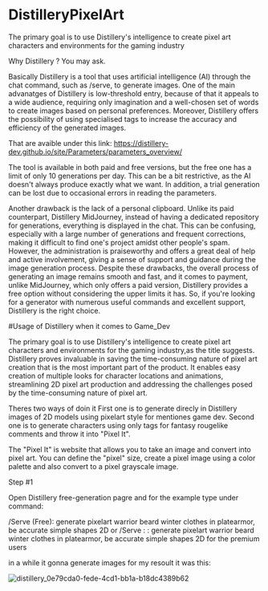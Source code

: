 # DistilleryPixelArt

The primary goal is to use Distillery's intelligence to create pixel art characters and environments for the gaming industry

Why Distillery ? You may ask.

Basically Distillery is a tool that uses artificial intelligence (AI) through the chat command, such as /serve, to generate images. 
One of the main advanatges of Distillery is low-threshold entry, because of that it appeals to a wide audience, 
requiring only imagination and a well-chosen set of words to create images based on personal preferences. 
Moreover, Distillery offers the possibility of using specialised tags to increase the accuracy and efficiency of the generated images. 

That are avaible under this link:
https://distillery-dev.github.io/site/Parameters/parameters_overview/

The tool is available in both paid and free versions, but the free one  has a limit of only 10 generations per day. 
This can be a bit restrictive, as the AI doesn't always produce exactly what we want. 
In addition, a trial generation can be lost due to occasional errors in reading the parameters. 

Another drawback is the lack of a personal clipboard. Unlike its paid counterpart, Distillery MidJourney,
instead of having a dedicated repository for generations, everything is displayed in the chat. 
This can be confusing, especially with a large number of generations and frequent corrections, 
making it difficult to find one's project amidst other people's spam. 
However, the administration is praiseworthy and offers a great deal of help and active involvement, 
giving a sense of support and guidance during the image generation process.
Despite these drawbacks, the overall process of generating an image remains smooth and fast,
and it comes to payment, unlike MidJourney, which only offers a paid version, 
Distillery provides a free option without considering the upper limits it has.
So, if you're looking for a generator with numerous useful commands and excellent support, 
Distillery is the right choice.

#Usage of Distillery when it comes to Game_Dev 

The primary goal is to use Distillery's intelligence to create pixel art characters and environments for the gaming industry,as the title suggests. 
Distillery proves invaluable in saving the time-consuming nature of pixel art creation that is the most important part of the product. 
It enables easy creation of multiple looks for character locations and animations, 
streamlining 2D pixel art production and addressing the challenges posed by the time-consuming nature of pixel art.

Theres two ways of doin it
First one is to generate direcly in Distillery images of 2D models using pixelart style for mentiones game dev. 
Second one is to generate characters using only tags for fantasy rougelike comments and throw it into "Pixel It".

The "Pixel It" is website that allows you to take an image and convert into pixel art. 
You can define the "pixel" size, create a pixel image using a color palette and also convert to a pixel grayscale image. 


Step #1

Open Distillery free-generation pagre and for the example type under command:

/Serve (Free): generate pixelart warrior beard winter clothes in platearmor, be accurate simple shapes 2D 
or
/Serve : : generate pixelart warrior beard winter clothes in platearmor, be accurate simple shapes 2D 
for the premium users

in a while it gonna generate images for my resoult it was this:

![distillery_0e79cda0-fede-4cd1-bb1a-b18dc4389b62](https://github.com/AGrzaNNa/DistilleryPixelArt/assets/117536463/80a65d28-c164-48b9-ab51-45a01afcff7f)
